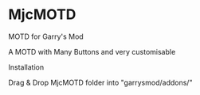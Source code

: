 # MjcMOTD
MOTD for Garry's Mod

A MOTD with Many Buttons and very customisable

Installation

﻿Drag & Drop MjcMOTD folder into "garrysmod/addons/"
